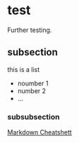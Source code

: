 # test
Further testing.

## subsection
this is a list
- noumber 1
- number 2
- ...

### subsubsection 

[Markdown Cheatshett](https://github.com/adam-p/markdown-here/wiki/Markdown-Cheatsheet)
